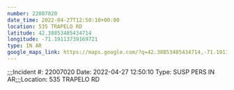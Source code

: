 ```yaml
---
number: 22007020
date_time: 2022-04-27T12:50:10+00:00
location: 535 TRAPELO RD
latitude: 42.38853485434714
longitude: -71.19113739169721
type: IN AR
google_maps_link: https://maps.google.com/?q=42.38853485434714,-71.19113739169721
---
```


;;;Incident #: 22007020  Date: 2022-04-27 12:50:10   Type: SUSP PERS IN AR;;;Location: 535 TRAPELO RD
